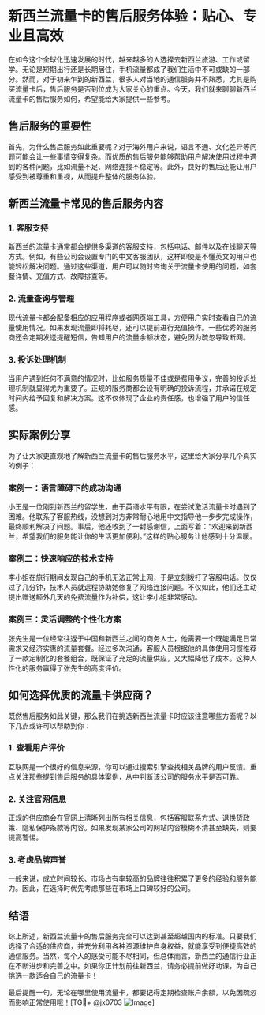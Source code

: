 # 新西兰流量卡的售后服务体验：贴心、专业且高效

在如今这个全球化迅速发展的时代，越来越多的人选择去新西兰旅游、工作或留学。无论是短期出行还是长期居住，手机流量都成了我们生活中不可或缺的一部分。然而，对于初来乍到的新西兰，很多人对当地的通信服务并不熟悉，尤其是购买流量卡后，售后服务是否到位成为大家关心的重点。今天，我们就来聊聊新西兰流量卡的售后服务如何，希望能给大家提供一些参考。

## 售后服务的重要性

首先，为什么售后服务如此重要呢？对于海外用户来说，语言不通、文化差异等问题可能会让一些事情变得复杂。而优质的售后服务能够帮助用户解决使用过程中遇到的各种问题，比如流量不足、网络连接不稳定等。此外，良好的售后还能让用户感受到被尊重和重视，从而提升整体的服务体验。

## 新西兰流量卡常见的售后服务内容

### 1. 客服支持

新西兰的流量卡通常都会提供多渠道的客服支持，包括电话、邮件以及在线聊天等方式。例如，有些公司会设置专门的中文客服团队，这样即使是不懂英文的用户也能轻松解决问题。通过这些渠道，用户可以随时咨询关于流量卡使用的问题，如套餐详情、充值方式、故障排查等。

### 2. 流量查询与管理

现代流量卡都会配备相应的应用程序或者网页端工具，方便用户实时查看自己的流量使用情况。如果发现流量即将耗尽，还可以提前进行充值操作。一些优秀的服务商还会定期发送提醒短信，告知用户的流量余额状态，避免因为疏忽导致断网。

### 3. 投诉处理机制

当用户遇到任何不满意的情况时，比如服务质量不佳或是费用争议，完善的投诉处理机制就显得尤为重要了。正规的服务商都会设有明确的投诉流程，并承诺在规定时间内给予回复和解决方案。这不仅体现了企业的责任感，也增强了用户的信任感。

## 实际案例分享

为了让大家更直观地了解新西兰流量卡的售后服务水平，这里给大家分享几个真实的例子：

### 案例一：语言障碍下的成功沟通

小王是一位刚到新西兰的留学生，由于英语水平有限，在尝试激活流量卡时遇到了困难。他联系了客服热线，没想到对方非常耐心地用中文指导他一步步完成操作，最终顺利解决了问题。事后，他还收到了一封感谢信，上面写着：“欢迎来到新西兰，希望我们的服务能让你的生活更加便利。”这样的贴心服务让他感到十分温暖。

### 案例二：快速响应的技术支持

李小姐在旅行期间发现自己的手机无法正常上网，于是立刻拨打了客服电话。仅仅过了几分钟，技术人员就远程协助她修复了网络连接问题。不仅如此，他们还主动提出赠送额外几天的免费流量作为补偿，这让李小姐非常感动。

### 案例三：灵活调整的个性化方案

张先生是一位经常往返于中国和新西兰之间的商务人士，他需要一个既能满足日常需求又经济实惠的流量套餐。经过多次沟通，客服人员根据他的具体使用习惯推荐了一款定制化的套餐组合，既保证了充足的流量供应，又大幅降低了成本。这种人性化的服务赢得了张先生的高度评价。

## 如何选择优质的流量卡供应商？

既然售后服务如此关键，那么我们在挑选新西兰流量卡时应该注意哪些方面呢？以下几点或许可以帮助到你：

### 1. 查看用户评价

互联网是一个很好的信息来源，你可以通过搜索引擎查找相关品牌的用户反馈。重点关注那些提到售后服务的具体案例，从中判断该公司的服务水平是否可靠。

### 2. 关注官网信息

正规的供应商会在官网上清晰列出所有相关信息，包括客服联系方式、退换货政策、隐私保护条款等内容。如果发现某家公司的网站内容模糊不清甚至缺失，则要提高警惕。

### 3. 考虑品牌声誉

一般来说，成立时间较长、市场占有率较高的品牌往往积累了更多的经验和服务能力。因此，在选择时优先考虑那些在市场上口碑较好的公司。

## 结语

综上所述，新西兰流量卡的售后服务完全可以达到甚至超越国内的标准。只要我们选择了合适的供应商，并充分利用各种资源维护自身权益，就能享受到便捷高效的通信服务。当然，每个人的感受可能不尽相同，但总体而言，新西兰的通信行业正在不断进步和完善之中。如果你正计划前往新西兰，请务必提前做好功课，为自己挑选一款适合自己的流量卡！

最后提醒一句，无论在哪里使用流量卡，都要记得定期检查账户余额，以免因疏忽而影响正常使用哦！[TG💪+ @jx0703 ![Image](https://github.com/user-attachments/assets/dbca1d08-cadb-493c-b0ec-ad6f7a83f270)]